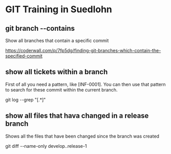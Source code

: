 # GIT Training in Suedlohn 
## git branch --contains 

Show all branches that contain a specific commit

https://coderwall.com/p/7fp5dg/finding-git-branches-which-contain-the-specified-commit

## show all tickets within a branch 

First of all you need a pattern, like [INF-0001].
You can then use that pattern to search for these commit within the current branch.

git log --grep "\[.*\]"

## show all files that hava changed in a release branch 

Shows all the files that have been changed since the branch was created 

git diff --name-only develop..release-1
